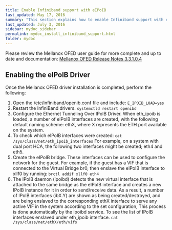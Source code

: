 ```yaml
---
title: Enable Infiniband support with eIPoIB
last_updated: May 17, 2016
summary: "This section explains how to enable Infiniband support with eIPoIB in the sNow! domains."
last_updated: July 3, 2016
sidebar: mydoc_sidebar
permalink: mydoc_install_infiniband_support.html
folder: mydoc
---
```

Please review the Mellanox OFED user guide for more complete and up to date and documentation: [Mellanox OFED Release Notes 3.3.1.0.4](http://www.mellanox.com/related-docs/prod_software/Mellanox_OFED_Linux_Release_Notes_3_3-1_0_4_0.pdf)

## Enabling the eIPoIB Driver
Once the Mellanox OFED driver installation is completed, perform the following:
1. Open the /etc/infiniband/openib.conf file and include:
```E_IPOIB_LOAD=yes```
2. Restart the InfiniBand drivers.
```systemctld restart openibd```
3. Configure the Ethernet Tunneling Over IPoIB Driver. When eth_ipoib is loaded, a number of eIPoIB interfaces are created, with the following default naming scheme: ethX, where X represents the ETH port available on the system.
4. To check which eIPoIB interfaces were created:
```cat /sys/class/net/eth_ipoib_interfaces```
For example, on a system with dual port HCA, the following two interfaces might be created; eth4 and eth5.
5. Create the eIPoIB bridge. These interfaces can be used to configure the network for the guest. For example, if the guest has a VIF that is connected to the Virtual Bridge br0, then enslave the eIPoIB interface to xllf0 by running:
```brctl addif xllf0 eth4```
6. The IPoIB daemon (ipoibd) detects the new virtual interface that is attached to the same bridge as the eIPoIB interface and creates a new IPoIB instance for it in order to send/receive data. As a result, a number of IPoIB interfaces (ibX.Y) are shown as being created/destroyed, and are being enslaved to the corresponding ethX interface to serve any active VIF in the system according to the set configuration, This process is done automatically by the ipoibd service.
To see the list of IPoIB interfaces enslaved under eth_ipoib interface.
```cat /sys/class/net/ethX/eth/vifs```
